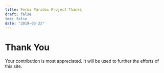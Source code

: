 ```yaml
---
title: Fermi Paradox Project Thanks
draft: false
toc: false
date: "2019-03-22"
---
```


# Thank You

Your contribution is most appreciated. It will be used to further the efforts of this site.
